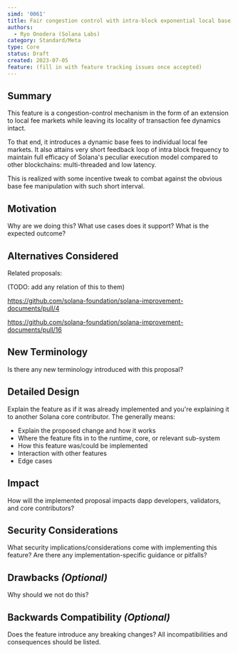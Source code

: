```yaml
---
simd: '0061'
title: Fair congestion control with intra-block exponential local base fee
authors:
  - Ryo Onodera (Solana Labs)
category: Standard/Meta
type: Core
status: Draft
created: 2023-07-05
feature: (fill in with feature tracking issues once accepted)
---
```


## Summary

This feature is a congestion-control mechanism in the form of an extension to
local fee markets while leaving its locality of transaction fee dynamics
intact.

To that end, it introduces a dynamic base fees to individual local fee markets.
It also attains very short feedback loop of intra block frequency to maintain
full efficacy of Solana's peculiar execution model compared to other
blockchains: multi-threaded and low latency.

This is realized with some incentive tweak to combat against the obvious base fee
manipulation with such short interval.

## Motivation

Why are we doing this? What use cases does it support? What is the expected
outcome?

## Alternatives Considered

Related proposals:

(TODO: add any relation of this to them)

https://github.com/solana-foundation/solana-improvement-documents/pull/4

https://github.com/solana-foundation/solana-improvement-documents/pull/16

## New Terminology

Is there any new terminology introduced with this proposal?

## Detailed Design

Explain the feature as if it was already implemented and you're explaining it
to another Solana core contributor. The generally means:

- Explain the proposed change and how it works
- Where the feature fits in to the runtime, core, or relevant sub-system
- How this feature was/could be implemented
- Interaction with other features
- Edge cases

## Impact

How will the implemented proposal impacts dapp developers, validators, and core contributors?

## Security Considerations

What security implications/considerations come with implementing this feature?
Are there any implementation-specific guidance or pitfalls?

## Drawbacks *(Optional)*

Why should we not do this?

## Backwards Compatibility *(Optional)*

Does the feature introduce any breaking changes? All incompatibilities and
consequences should be listed.
